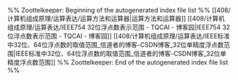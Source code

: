 %% Zoottelkeeper: Beginning of the autogenerated index file list  %%
 [[408/计算机组成原理/运算表达/运算方法和运算器|运算方法和运算器]]
 [[408/计算机组成原理/运算表达/IEEE754 32位浮点数表示范围 - TQCAI - 博客园|IEEE754 32位浮点数表示范围 - TQCAI - 博客园]]
 [[408/计算机组成原理/运算表达/IEEE标准中32位、64位浮点数的取值范围_信道者的博客-CSDN博客_32位单精度浮点数范围|IEEE标准中32位、64位浮点数的取值范围_信道者的博客-CSDN博客_32位单精度浮点数范围]]
%% Zoottelkeeper: End of the autogenerated index file list  %%
